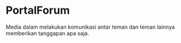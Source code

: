 # PortalForum
Media dalam melakukan komunikasi antar teman dan teman lainnya memberikan tanggapan apa saja.
